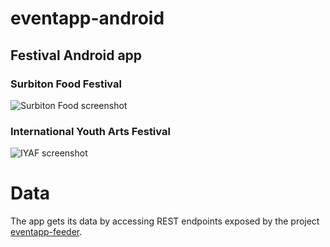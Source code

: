 # eventapp-android
## Festival Android app
### Surbiton Food Festival

![Surbiton Food screenshot](https://github.com/lozarcher/eventapp-ios-foodfest/blob/master/Screenshots/foodfestialiphone.png) 

### International Youth Arts Festival

![IYAF screenshot](https://github.com/lozarcher/eventapp-ios-foodfest/blob/master/Screenshots/iyaf2016.jpg) 

# Data

The app gets its data by accessing REST endpoints exposed by the project [eventapp-feeder](https://github.com/lozarcher/eventapp-feeder/).
